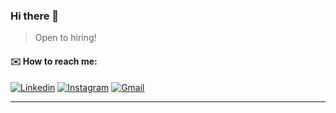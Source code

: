 ### Hi there 👋
> Open to hiring!

<!-- #### <code><img width="80%" src="https://c.tenor.com/wtFkA-UiAN4AAAAC/vaporwave.gif"></code> -->

#### :envelope: How to reach me:
[![Linkedin](https://img.shields.io/badge/-Sijie_Shen-blue?style=flat&logo=Linkedin&logoColor=white)](https://www.linkedin.com/in/kalven-shen/)
[![Instagram](https://img.shields.io/badge/-Sijie_Shen-c13584?style=flat&labelColor=c13584&logo=instagram&logoColor=white)](https://www.instagram.com/kalvenrocknroll)
[![Gmail](https://img.shields.io/badge/-Sijie_Shen-c14438?style=flat&logo=Gmail&logoColor=white)](mailto:shen.sij@northeastern.edu)

<!-- #### :computer: Programming languages and tools: 
<img align="" height="" src="https://github-readme-stats.vercel.app/api/top-langs/?username=KalvenDebig&hide_title=true&hide_border=true&layout=compact&bg_color=0,73FA79,73FDFF,D783FF&theme=graywhite&locale=cn" />

 -->
<!-- https://algo.monster/problems/amazon_online_assessment_questions -->
------------------------------------------------------------------------------------------------------------------------------------------------

<!-- ![KalvenDebig's Most used languages](https://github-readme-stats.vercel.app/api/top-langs/?username=KalvenDebig&layout=compact&hide_border=true&langs_count=10) -->
<!-- ![GitHub Activity Graph](https://activity-graph.herokuapp.com/graph?username=KalvenDebig) -->

<!-- ![GitHub stats](https://github-readme-stats.vercel.app/api/?username=KalvenDebig&show_icons=true&title_color=fff&icon_color=79ff97&text_color=9f9f9f&bg_color=151515) -->

<!--  ![GitHub streak stats](https://github-readme-streak-stats.herokuapp.com/?user=KalvenDebig)   -->


<!-- The Arboretum at Penn State: This beautiful botanical garden covers 370 acres and features stunning landscapes, gardens, and walking paths. It's an ideal place for a leisurely stroll, enjoying nature, and finding peaceful spots to spend time together.

Mount Nittany: Hiking up Mount Nittany provides a panoramic view of the campus and the surrounding area. The trail offers a moderate hike, and reaching the summit together can be a rewarding experience for couples who enjoy outdoor activities.

The Palmer Museum of Art: Located on Penn State's campus, this museum houses an impressive collection of American, European, and contemporary art. Exploring the exhibits together can make for a cultured and thought-provoking date.

The Woskob Family Gallery: Situated in downtown State College, this gallery focuses on contemporary art and hosts rotating exhibitions. It's an excellent place for couples with an interest in art to explore and discuss new and innovative works.

Penn's Cave and Wildlife Park: Located just a short drive from Penn State, Penn's Cave offers guided boat tours through the caverns. Exploring the underground world together can be a unique and memorable experience.

Tussey Mountain: In both summer and winter, Tussey Mountain offers various activities for couples. You can go hiking, skiing, snowboarding, or enjoy a romantic chairlift ride, all while taking in the scenic beauty of the area.

Local Wineries: Central Pennsylvania is home to several wineries, such as Mount Nittany Vineyard & Winery and Happy Valley Vineyard & Winery. Visiting a winery for a tasting or enjoying a glass of wine together can be a romantic and relaxing experience.

Whipple Dam State Park: This picturesque park is located near State College and features a tranquil lake, picnic areas, and walking trails. It's an ideal place for a romantic picnic or a leisurely stroll along the water's edge.

The Penn State Creamery: Indulge your sweet tooth with a visit to the famous Penn State Creamery, located on campus. You can enjoy a scoop (or two!) of delicious ice cream together, with a wide variety of flavors to choose from.

Boal Mansion Museum: Situated in Boalsburg, just a short drive from Penn State, this historic house museum showcases the region's history. Explore the exhibits, take a guided tour, and learn about the local heritage together. -->

<!--
Software Engineer	June - September 2022
Cookies Inc, Remote
•	Developed content manage system(CMS) for game resource management by using React.js, Kotlin, MySQL, and GraphQL.
• Designed and developed interactive Discord robot system that can handle 10,000 user commands with a high availability for game community management and keep tracking user data outside of the game, by using AWS Ec2, Node.js, MongoDB.
• Responsible for the development of data analysis system, created robust APIs for accessing and managing in game data, by using Kotlin.

Software Engineer	July 2020 - March 2021
Pinkool Inc, Remote
• Developed a webcrawler system for collecting merchant related data for advertisement data analysis, by using python, MySQL, and Pandas.
•	Designed and developed both frontend and backend for the backstage inventory management system for vendors and customers by using Vue.js, Spring Boot.
• Developed payment system for our luxury car renting application, by using Java, Spring Boot, and internal tools.


•	Project
Software Engineer
AI Based Language Learning Application, Los Angeles, CA	February 2023 – Present
•	Developed the front end by using Taro.js. Speeded up the development time by 30%.
•	Developed middle stage platform to update content data and access keys for users by using Nest.js and React.js
•	Designed and developed proxy service by using Nest.js to increase the service accessibility.
•	Developed application backend service by using c#, ASP dot net and ProtoBuf by google for user language data serialization and kernel response deserialization.
•	Utilized GraphQL for API development, fasten the process by 25%

https://leetcode.com/discuss/interview-question/5092478/Recent-Google-Interview-Questions-L3L4
https://leetcode.com/discuss/interview-question/5063427/google-onsite-round-2
https://leetcode.com/discuss/interview-question/4820505/Google-question/
https://leetcode.com/discuss/interview-question/5039879/Google-Onsite-Interview
https://leetcode.com/discuss/interview-question/5031296/Google-or-Technical-Phone-Screen-Round-or-2024
https://leetcode.com/discuss/interview-question/4314794/GOOGLE-SDE-2-CODING-ROUND-1%3A-Find-the-in-compatible-pair-of-unit-tests/
https://leetcode.com/discuss/interview-question/4422524/Google-Onsite-interview/2174916
https://leetcode.com/discuss/interview-question/5031821/Google-or-Phone-or-Senior-Software-Engineer
https://leetcode.com/discuss/interview-question/5032591/Google-or-Phone-Screen-or-282.-Expression-Add-Operators
https://leetcode.com/discuss/interview-question/5011090/Google-or-Onsite-or-Balanced-Parentheses-with-Strings-(Unique-Pairing)
https://leetcode.com/discuss/interview-question/5014822/Google-Phone-Screen-(SDE-II-US)
https://leetcode.com/discuss/interview-question/5004476/Google-L5-Round-1
https://leetcode.com/discuss/interview-question/4994055/Google-or-Onsite-or-Allot-people-to-apartment
https://leetcode.com/discuss/interview-question/4963576/Google-Interview-Question
https://leetcode.com/discuss/interview-question/4986116/Googleor-L3-or-Jan-2024
https://leetcode.com/discuss/interview-question/4978447/Google-coding-interview-experience
https://leetcode.com/discuss/interview-question/4964533/Google-Phone-Interview-Question
https://leetcode.com/discuss/interview-question/4948927/Google-or-SDE2-or-Phone-Screen
https://leetcode.com/discuss/interview-question/4955737/Google-phone-screen-question
https://leetcode.com/discuss/interview-question/4949963/Google-or-SDE-3-or-Phone-Screen
https://leetcode.com/discuss/interview-question/4949834/Google-or-SDE2-or-Phone-Screen
https://leetcode.com/discuss/interview-question/4947264/Google-or-Phone-or-Generate-Substrings-and-Append-Characters
https://leetcode.com/discuss/interview-question/4927705/Google-Interview
https://leetcode.com/discuss/interview-question/4929501/Google-onsite-Interview
https://leetcode.com/discuss/interview-question/4874329/Google-onsite-Interview-question
https://leetcode.com/discuss/interview-question/4878435/Google-Telephonic-PhoneScreen-Interview-question
https://leetcode.com/discuss/interview-question/4878831/Google-onsite-question
https://leetcode.com/discuss/interview-question/4831503/google-questions/2291792
https://leetcode.com/discuss/interview-question/4849502/Google-or-Question
https://leetcode.com/discuss/interview-question/4845526/Google-Interview-Question
https://leetcode.com/discuss/interview-question/4831503/Google-or-Questions
https://leetcode.com/discuss/interview-question/4852053/Google-or-Phone-Screen-Round-or-SWE3
https://leetcode.com/discuss/interview-question/4834179/Google-L4-or-Onsite
https://leetcode.com/discuss/interview-question/4835565/Google-or-Phone-Interview-or-Banglore-oror-SDE-III-oror-Android-(732024)
https://leetcode.com/discuss/interview-question/4835709/Google-Onsite-matrix-traversal-BFSDFS
https://leetcode.com/discuss/interview-question/4817033/Google-or-Phone-Screen-or-2024
https://leetcode.com/discuss/interview-question/4799918/Interview-Experience
https://leetcode.com/discuss/interview-question/4947290/google-phone-maximum-total-score
https://leetcode.com/discuss/interview-question/4874329/Google-onsite-Interview-question
https://leetcode.com/discuss/interview-question/1471821/Google-screening-round-Job-scheduling
https://leetcode.com/discuss/interview-question/1673287/Google-or-Virtual-Onsite-or-Maximum-Ancestor-for-Leaves
https://leetcode.com/discuss/interview-question/325845/Google-or-Onsite-or-Decode-string
https://leetcode.com/discuss/interview-experience/2774774/Google-or-L4-or-Oct-2022
https://leetcode.com/discuss/interview-experience/2698118/Google-Phone-Screen-Interview-or-PASSED
https://leetcode.com/discuss/interview-experience/2626025/Google-L4-or-Bad-Experience
https://leetcode.com/discuss/interview-experience/2599402/Google-interview-experience
https://leetcode.com/discuss/interview-experience/2583554/Google-or-DSA-ROUND
https://leetcode.com/discuss/interview-experience/2576283/Google-interview-Experience
https://leetcode.com/discuss/interview-experience/2574445/Google-L3-Interview-or-Europe
https://leetcode.com/discuss/interview-experience/2543199/Google-L4-interview-experience
https://leetcode.com/discuss/interview-experience/2553614/Google-L3-Interview-or-Zurich
https://leetcode.com/discuss/interview-experience/2444105/Google-or-L5-or-India-or-Result(Pass)
https://leetcode.com/discuss/interview-experience/2434569/Google-Onsite-Interview-Experience
https://leetcode.com/discuss/interview-experience/2369115/Google-or-L4-or-India
https://leetcode.com/discuss/interview-experience/2352261/Google-or-L4-or-India
https://leetcode.com/discuss/interview-question/2784988/Google-recent-ref


https://leetcode.com/problems/odd-even-jump/
https://leetcode.com/problems/last-day-where-you-can-still-cross/description/
https://leetcode.com/problems/arithmetic-slices-ii-subsequence/description/
https://leetcode.com/problems/number-of-excellent-pairs/description/
https://leetcode.com/problems/finding-mk-average/description/
https://leetcode.com/problems/range-module/description/
14
-->
